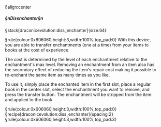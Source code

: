 §align:center
##### §nDisenchanter§n

§stack[draconicevolution:diss_enchanter]{size:64}

§rule{colour:0x606060,height:3,width:100%,top_pad:0}
With this device, you are able to transfer enchantments (one at a time) from your items to books at the cost of experience.

The cost is determined by the level of each enchantment relative to the enchantment's max level. Removing an enchantment from an item also has the secondary effect of reducing the item's repair cost making it possible to re-enchant the same item as many times as you like.

To use it, simply place the enchanted item in the first slot, place a regular book in the center slot, select the enchantment you want to remove, and press the transfer button. The enchantment will be stripped from the item and applied to the book.

§rule{colour:0x606060,height:3,width:100%,top_pad:0}
§recipe[draconicevolution:diss_enchanter]{spacing:2}
§rule{colour:0x606060,height:3,width:100%,top_pad:3}